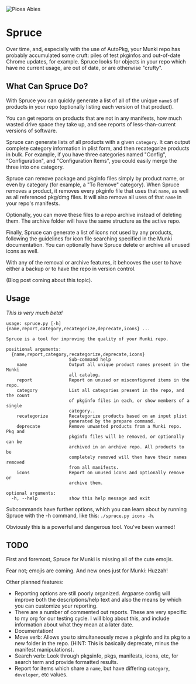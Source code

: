 ![Picea Abies](http://www.imagines-plantarum.de/img/0711907.jpg)

# Spruce
Over time, and, especially with the use of AutoPkg, your Munki repo has
probably accumulated some cruft: piles of test pkginfos and out-of-date Chrome
updates, for example. Spruce looks for objects in your repo which have no
current usage, are out of date, or are otherwise "crufty".

## What Can Spruce Do?
With Spruce you can quickly generate a list of all of the unique `name`s
of products in your repo (optionally listing each version of that
product).

You can get reports on products that are not in any manifests, how much
wasted drive space they take up, and see reports of less-than-current
versions of software.

Spruce can generate lists of all products with a given `category`. It can
output complete category information in plist form, and then recategorize
products in bulk. For example, if you have three categories named
"Config", "Configuration", and "Configuration Items", you could easily
merge the three into one category.

Spruce can remove package and pkginfo files simply by product name, or
even by category (for example, a "To Remove" category). When Spruce
removes a product, it removes every pkginfo file that uses that `name`,
as well as all referenced pkg/dmg files. It will also remove all uses of
that `name` in your repo's manifests.

Optionally, you can move these files to a repo archive instead of
deleting them. The archive folder will have the same structure as the
active repo.

Finally, Spruce can generate a list of icons not used by any products,
following the guidelines for icon file searching specified in the Munki
documentation. You can optionally have Spruce delete or archive all
unused icons as well.

With any of the removal or archive features, it behooves the user to have
either a backup or to have the repo in version control.

(Blog post coming about this topic).

## Usage
*This is very much beta!*


```
usage: spruce.py [-h] {name,report,category,recategorize,deprecate,icons} ...

Spruce is a tool for improving the quality of your Munki repo.

positional arguments:
  {name,report,category,recategorize,deprecate,icons}
                        Sub-command help
    name                Output all unique product names present in the Munki
                        all catalog.
    report              Report on unused or misconfigured items in the repo.
    category            List all categories present in the repo, and the count
                        of pkginfo files in each, or show members of a single
                        category..
    recategorize        Recategorize products based on an input plist
                        generated by the prepare command.
    deprecate           Remove unwanted products from a Munki repo. Pkg and
                        pkginfo files will be removed, or optionally can be
                        archived in an archive repo. All products to be
                        completely removed will then have their names removed
                        from all manifests.
    icons               Report on unused icons and optionally remove or
                        archive them.

optional arguments:
  -h, --help            show this help message and exit
```

Subcommands have further options, which you can learn about by running Spruce with the -h command, like this: `./spruce.py icons -h`.

Obviously this is a powerful and dangerous tool. You've been warned!

## TODO
First and foremost, Spruce for Munki is missing all of the cute emojis.

Fear not; emojis are coming. And new ones just for Munki: Huzzah!

Other planned features:
- Reporting options are still poorly organized. Argparse config will
  improve both the descriptions/help text and also the means by which you
  can customize your reporting.
- There are a number of commented out reports. These are very specific to
  my org for our testing cycle. I will blog about this, and include
  information about what they mean at a later date.
- Documentation!
- Move verb: Allows you to simultaneously move a pkginfo and its pkg to a new folder in the repo. (HINT: This is basically deprecate, minus the manifest manipulations).
- Search verb: Look through pkgsinfo, pkgs, manifests, icons, etc, for search term and provide formatted results.
- Report for items which share a `name`, but have differing `category`, `developer`, etc values.
